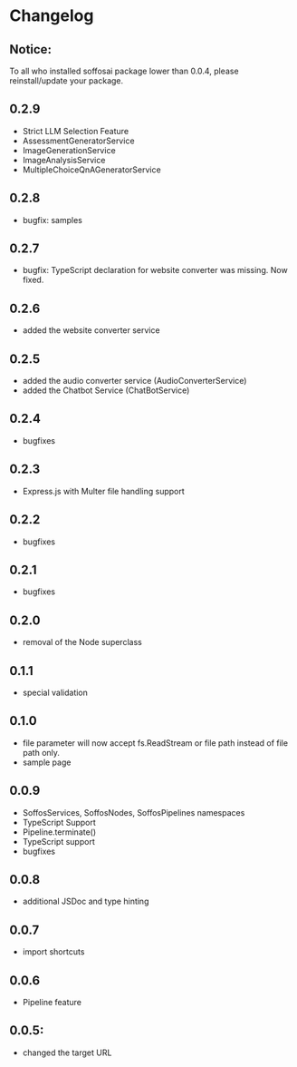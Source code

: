 # Changelog
## Notice:
To all who installed soffosai package lower than 0.0.4, please reinstall/update your package.

## 0.2.9
- Strict LLM Selection Feature
- AssessmentGeneratorService
- ImageGenerationService
- ImageAnalysisService
- MultipleChoiceQnAGeneratorService

## 0.2.8
- bugfix: samples

## 0.2.7
- bugfix: TypeScript declaration for website converter was missing. Now fixed.

## 0.2.6
- added the website converter service

## 0.2.5
- added the audio converter service (AudioConverterService)
- added the Chatbot Service (ChatBotService)

## 0.2.4
- bugfixes

## 0.2.3
- Express.js with Multer file handling support

## 0.2.2
- bugfixes

## 0.2.1
- bugfixes

## 0.2.0
- removal of the Node superclass

## 0.1.1
- special validation

## 0.1.0
- file parameter will now accept fs.ReadStream or file path instead of file path only.
- sample page

## 0.0.9
- SoffosServices, SoffosNodes, SoffosPipelines namespaces
- TypeScript Support
- Pipeline.terminate()
- TypeScript support
- bugfixes

## 0.0.8
- additional JSDoc and type hinting

## 0.0.7
- import shortcuts

## 0.0.6
- Pipeline feature

## 0.0.5:
- changed the target URL